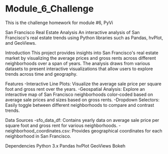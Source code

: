 # Module_6_Challenge
This is the challenge homework for module #6, PyVi

San Francisco Real Estate Analysis
An interactive analysis of San Francisco's real estate trends using Python libraries such as Pandas, hvPlot, and GeoViews.

Introduction
This project provides insights into San Francisco's real estate market by visualizing the average prices and gross rents across different neighborhoods over a span of years. The analysis draws from various datasets to present interactive visualizations that allow users to explore trends across time and geography.

Features
-Interactive Line Plots: Visualize the average sale price per square foot and gross rent over the years.
-Geospatial Analysis: Explore an interactive map of San Francisco neighborhoods color-coded based on average sale prices and sizes based on gross rents.
-Dropdown Selectors: Easily toggle between different neighborhoods to compare and contrast trends.

Data Sources
-sfo_data_df: Contains yearly data on average sale price per square foot and gross rent for various neighborhoods.
-neighborhood_coordinates.csv: Provides geographical coordinates for each neighborhood in San Francisco.

Dependencies
Python 3.x
Pandas
hvPlot
GeoViews
Bokeh
